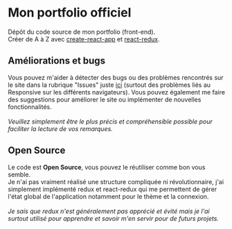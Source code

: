 # Mon portfolio officiel

Dépôt du code source de mon portfolio (front-end).<br/>
Créer de A à Z avec [create-react-app](https://github.com/facebook/create-react-app) et [react-redux](https://github.com/reduxjs/react-redux).

## Améliorations et bugs

Vous pouvez m'aider à détecter des bugs ou des problèmes rencontrés sur le site dans la rubrique "Issues" juste [ici](https://github.com/Littchii/portfolio-matthieu-meurillon/issues) (surtout des problèmes liés au Responsive sur les différents navigateurs). Vous pouvez également me faire des suggestions pour améliorer le site ou implémenter de nouvelles fonctionnalités.
<br/><br/> 
*Veuillez simplement être le plus précis et compréhensible possible pour faciliter la lecture de vos remarques.*

## Open Source

Le code est **Open Source**, vous pouvez le réutiliser comme bon vous semble. 
<br/>Je n'ai pas vraiment réalisé une structure compliquée ni révolutionnaire, 
j'ai simplement implémenté redux et react-redux qui me permettent de gérer l'état global de l'application notamment pour le thème et la connexion.
<br/><br/>*Je sais que redux n'est généralement pas apprécié et évité mais je l'ai surtout utilisé pour apprendre et savoir m'en servir pour de futurs projets.*